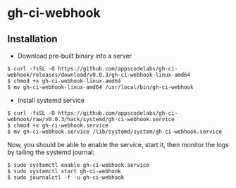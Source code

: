 # gh-ci-webhook

## Installation

- Download pre-built binary into a server

```console
$ curl -fsSL -O https://github.com/appscodelabs/gh-ci-webhook/releases/download/v0.0.3/gh-ci-webhook-linux-amd64
$ chmod +x gh-ci-webhook-linux-amd64
$ mv gh-ci-webhook-linux-amd64 /usr/local/bin/gh-ci-webhook
```

- Install systemd service

```console
$ curl -fsSL -O https://github.com/appscodelabs/gh-ci-webhook/raw/v0.0.3/hack/systemd/gh-ci-webhook.service
$ chmod +x gh-ci-webhook.service
$ mv gh-ci-webhook.service /lib/systemd/system/gh-ci-webhook.service
```

Now, you should be able to enable the service, start it, then monitor the logs by tailing the systemd journal:

```console
$ sudo systemctl enable gh-ci-webhook.service
$ sudo systemctl start gh-ci-webhook
$ sudo journalctl -f -u gh-ci-webhook
```
